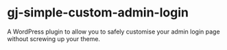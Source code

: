 # gj-simple-custom-admin-login
A WordPress plugin to allow you to safely customise your admin login page without screwing up your theme.
